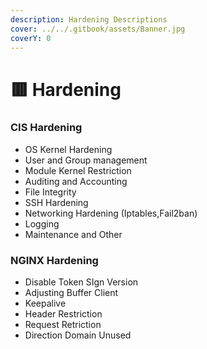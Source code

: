 ```yaml
---
description: Hardening Descriptions
cover: ../../.gitbook/assets/Banner.jpg
coverY: 0
---
```


# 🟥 Hardening

### CIS Hardening

* OS Kernel Hardening
* User and Group management
* Module Kernel Restriction
* Auditing and  Accounting
* File Integrity
* SSH Hardening
* Networking Hardening (Iptables,Fail2ban)
* Logging
* Maintenance and Other

### NGINX Hardening

* Disable Token SIgn Version
* Adjusting Buffer Client
* Keepalive
* Header Restriction
* Request Retriction
* Direction Domain Unused

